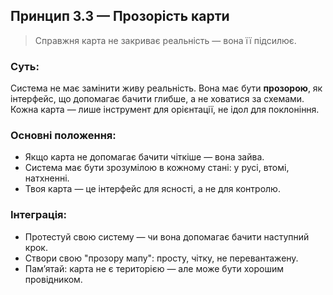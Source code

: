 ## Принцип 3.3 — Прозорість карти

> Справжня карта не закриває реальність — вона її підсилює.

### Суть:
Система не має замінити живу реальність. Вона має бути **прозорою**, як інтерфейс, що допомагає бачити глибше, а не ховатися за схемами. Кожна карта — лише інструмент для орієнтації, не ідол для поклоніння.

### Основні положення:
- Якщо карта не допомагає бачити чіткіше — вона зайва.  
- Система має бути зрозумілою в кожному стані: у русі, втомі, натхненні.  
- Твоя карта — це інтерфейс для ясності, а не для контролю.

### Інтеграція:
- Протестуй свою систему — чи вона допомагає бачити наступний крок.  
- Створи свою "прозору мапу": просту, чітку, не перевантажену.  
- Пам’ятай: карта не є територією — але може бути хорошим провідником.